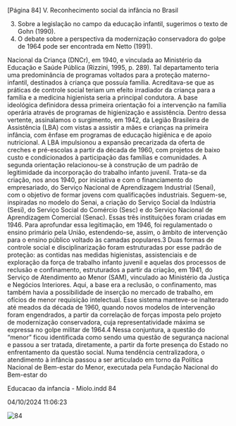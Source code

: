 [Página 84]
V. Reconhecimento social da infância no Brasil

3. Sobre a legislação no campo da
educação infantil, sugerimos o texto
de Gohn (1990).
4. O debate sobre a perspectiva da
modernização conservadora do golpe
de 1964 pode ser encontrada em
Netto (1991).

Nacional da Criança (DNCr), em 1940, e vinculada ao Ministério da
Educação e Saúde Pública (Rizzini, 1995, p. 289). Tal departamento
teria uma predominância de programas voltados para a proteção materno-infantil, destinados à criança que possuía família. Acreditava-se que as práticas de controle social teriam um efeito irradiador da
criança para a família e a medicina higienista seria a principal condutora. A base ideológica definidora dessa primeira orientação foi a
intervenção na família operária através de programas de higienização
e assistência. Dentro dessa vertente, assinalamos o surgimento, em
1942, da Legião Brasileira de Assistência (LBA) com vistas a assistir
a mães e crianças na primeira infância, com ênfase em programas
de educação higiênica e de apoio nutricional. A LBA impulsionou a
expansão precarizada da oferta de creches e pré-escolas a partir da
década de 1960, com projetos de baixo custo e condicionados à participação das famílias e comunidades.
A segunda orientação relacionou-se à construção de um padrão
de legitimidade da incorporação do trabalho infanto juvenil. Trata-se da criação, nos anos 1940, por iniciativa e com o financiamento
do empresariado, do Serviço Nacional de Aprendizagem Industrial
(Senai), com o objetivo de formar jovens com qualificações industriais.
Seguem-se, inspiradas no modelo do Senai, a criação do Serviço Social
da Indústria (Sesi), do Serviço Social do Comércio (Sesc) e do Serviço
Nacional de Aprendizagem Comercial (Senac). Essas três instituições
foram criadas em 1946. Para aprofundar essa legitimação, em 1946, foi
regulamentado o ensino primário pela União, estendendo-se, assim,
o âmbito de intervenção para o ensino público voltado às camadas
populares.3
Duas formas de controle social e disciplinarização foram estruturadas por esse padrão de proteção: as contidas nas medidas higienistas, assistenciais e de exploração da força de trabalho infanto juvenil e aquelas dos processos de reclusão e confinamento, estruturados
a partir da criação, em 1941, do Serviço de Atendimento ao Menor
(SAM), vinculado ao Ministério da Justiça e Negócios Interiores. Aqui,
a base era a reclusão, o confinamento, mas também havia a possibilidade de inserção no mercado de trabalho, em ofícios de menor requisição intelectual.
Esse sistema manteve-se inalterado até meados da década de 1960,
quando novos modelos de intervenção foram engendrados, a partir
da correlação de forças imposta pelo projeto de modernização conservadora, cuja representatividade máxima se expressa no golpe militar
de 1964.4 Nessa conjuntura, a questão do “menor” ficou identificada
como sendo uma questão de segurança nacional e passou a ser tratada,
diretamente, a partir da forte presença do Estado no enfrentamento
da questão social. Numa tendência centralizadora, o atendimento à
infância passou a ser articulado em torno da Política Nacional de Bem-estar do Menor, executada pela Fundação Nacional do Bem-estar do


Educacao da infancia - Miolo.indd 84

04/10/2024 11:06:23

![84](./img/page_84-01.jpg)
